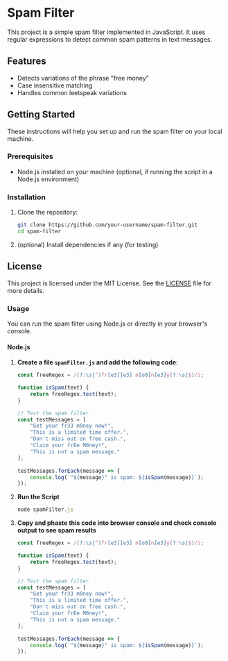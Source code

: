 # Spam Filter

This project is a simple spam filter implemented in JavaScript. It uses regular expressions to detect common spam patterns in text messages.

## Features

- Detects variations of the phrase "free money"
- Case insensitive matching
- Handles common leetspeak variations

## Getting Started

These instructions will help you set up and run the spam filter on your local machine.

### Prerequisites

- Node.js installed on your machine (optional, if running the script in a Node.js environment)

### Installation

1. Clone the repository:

   ```bash
   git clone https://github.com/your-username/spam-filter.git
   cd spam-filter

2. (optional) Install dependencies if any (for testing)


## License
This project is licensed under the MIT License. See the [LICENSE](LICENSE) file for more details.

### Usage

You can run the spam filter using Node.js or directly in your browser's console.

#### Node.js

1. **Create a file `spamFilter.js` and add the following code**:

   ```javascript
   const freeRegex = /(?:\s|^)fr[e3][e3] m[o0]n[e3]y(?:\s|$)/i;

   function isSpam(text) {
       return freeRegex.test(text);
   }

   // Test the spam filter
   const testMessages = [
       "Get your fr33 m0ney now!",
       "This is a limited time offer.",
       "Don't miss out on free cash.",
       "Claim your frEe M0ney!",
       "This is not a spam message."
   ];

   testMessages.forEach(message => {
       console.log(`"${message}" is spam: ${isSpam(message)}`);
   });

   ```
2. **Run the Script**

    ```javascript
    node spamFilter.js
    ```

3. **Copy and phaste this code into browser console and check console output to see spam results**

    ```javascript
    const freeRegex = /(?:\s|^)fr[e3][e3] m[o0]n[e3]y(?:\s|$)/i;

    function isSpam(text) {
        return freeRegex.test(text);
    }

    // Test the spam filter
    const testMessages = [
        "Get your fr33 m0ney now!",
        "This is a limited time offer.",
        "Don't miss out on free cash.",
        "Claim your frEe M0ney!",
        "This is not a spam message."
    ];

    testMessages.forEach(message => {
        console.log(`"${message}" is spam: ${isSpam(message)}`);
    });

    ```